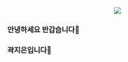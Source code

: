 <p align="center">
  <img src="![backimg](https://user-images.githubusercontent.com/109029034/221773519-107e2e46-77b6-4817-9ab8-2fa8dbb21f62.png)
">
</p>

### 안녕하세요 반갑습니다👋
### 곽지은입니다👋



